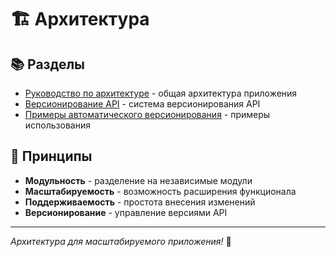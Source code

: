 # 🏗️ Архитектура

## 📚 Разделы

- [Руководство по архитектуре](architecture-guide.md) - общая архитектура приложения
- [Версионирование API](api-versioning.md) - система версионирования API
- [Примеры автоматического версионирования](auto-versioning-example.md) - примеры использования

## 🎯 Принципы

- **Модульность** - разделение на независимые модули
- **Масштабируемость** - возможность расширения функционала
- **Поддерживаемость** - простота внесения изменений
- **Версионирование** - управление версиями API

---

_Архитектура для масштабируемого приложения!_ 🚀
